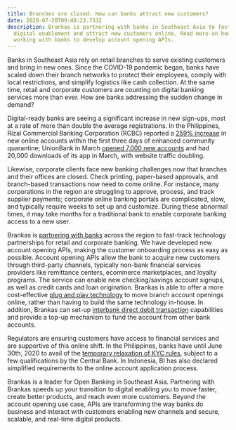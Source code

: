 ```yaml
---
title: Branches are closed. How can banks attract new customers?
date: 2020-07-20T09:48:23.733Z
description: Brankas is partnering with banks in Southeast Asia to fast-track
  digital enablement and attract new customers online. Read more on how we are
  working with banks to develop account opening APIs.
---
```

Banks in Southeast Asia rely on retail branches to serve existing customers and bring in new ones. Since the COVID-19 pandemic began, banks have scaled down their branch networks to protect their employees, comply with local restrictions, and simplify logistics like cash collection. At the same time, retail and corporate customers are counting on digital banking services more than ever. How are banks addressing the sudden change in demand?

Digital-ready banks are seeing a significant increase in new sign-ups, most at a rate of more than double the average registrations. In the Philippines, Rizal Commercial Banking Corporation (RCBC) reported a [259% increase](https://fintechnews.sg/38545/fintechphilippines/more-filipinos-turn-to-digital-banking-amidst-covid-19-lockdown/) in new online accounts within the first three days of enhanced community quarantine; UnionBank in March [opened 7,000 new accounts](https://www.euromoney.com/article/b1l1807j22cygc/unionbank-ceo-tips-coronavirus-to-end-cash-accelerate-banks-digital-plans?copyrightInfo=true) and had 20,000 downloads of its app in March, with website traffic doubling.

Likewise, corporate clients face new banking challenges now that branches and their offices are closed. Check printing, paper-based approvals, and branch-based transactions now need to come online. For instance, many corporations in the region are struggling to approve, process, and track supplier payments; corporate online banking portals are complicated, slow, and typically require weeks to set up and customize. During these abnormal times, it may take months for a traditional bank to enable corporate banking access to a new user.

Brankas is [partnering with banks](https://brank.as/open-banking) across the region to fast-track technology partnerships for retail and corporate banking. We have developed new account opening APIs, making the customer onboarding process as easy as possible. Account opening APIs allow the bank to acquire new customers through third-party channels, typically non-bank financial services providers like remittance centers, ecommerce marketplaces, and loyalty programs. The service can enable new checking/savings account signups, as well as credit cards and loan origination. Brankas is able to offer a more cost-effective [plug and play technology](https://brank.as/create-account) to move branch account openings online, rather than having to build the same technology in-house. In addition, Brankas can set-up [interbank direct debit transaction](https://brank.as/create-account) capabilities and provide a top-up mechanism to fund the account from other bank accounts.

Regulators are ensuring customers have access to financial services and are supportive of this online shift. In the Philippines, banks have until June 30th, 2020 to avail of the [temporary relaxation of KYC rules](https://business.inquirer.net/293959/bsp-eases-id-rules-for-bank-transactions-during-covid-19-quarantine), subject to a few qualifications by the Central Bank. In Indonesia, BI has also declared simplified requirements to the online account application process.

Brankas is a leader for Open Banking in Southeast Asia. Partnering with Brankas speeds up your transition to digital enabling you to move faster, create better products, and reach even more customers. Beyond the account opening use case, APIs are transforming the way banks do business and interact with customers enabling new channels and secure, scalable, and real-time digital products.